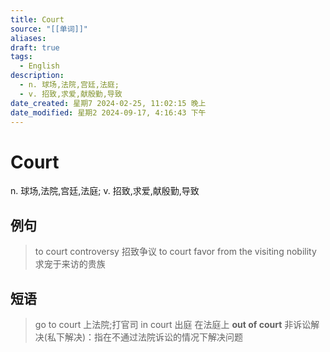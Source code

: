 ```yaml
---
title: Court
source: "[[单词]]"
aliases: 
draft: true
tags:
  - English
description:
  - n. 球场,法院,宫廷,法庭;
  - v. 招致,求爱,献殷勤,导致
date_created: 星期7 2024-02-25, 11:02:15 晚上
date_modified: 星期2 2024-09-17, 4:16:43 下午
---
```


# Court
n. 球场,法院,宫廷,法庭;
v. 招致,求爱,献殷勤,导致
## 例句
> to court controversy
> 招致争议
> to court favor from the visiting nobility
> 求宠于来访的贵族
## 短语
> go to court 上法院;打官司
> in court 出庭 在法庭上
> **out of court** 非诉讼解决(私下解决)：指在不通过法院诉讼的情况下解决问题

